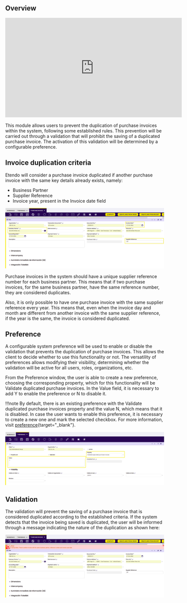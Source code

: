 
## Overview

<iframe width="560" height="315" src="https://www.youtube.com/embed/_B1U-D9jQBs?si=OXAd6NSGPQC8LDGs" title="YouTube video player" frameborder="0" allow="accelerometer; autoplay; clipboard-write; encrypted-media; gyroscope; picture-in-picture; web-share" allowfullscreen></iframe>

This module allows users to prevent the duplication of purchase invoices within the system, following some established rules. This prevention will be carried out through a validation that will prohibit the saving of a duplicated purchase invoice. The activation of this validation will be determined by a configurable preference.

## Invoice duplication criteria

Etendo will consider a purchase invoice duplicated if another purchase invoice with the same key details already exists, namely:

- Business Partner
- Supplier Reference
- Invoice year, present in the Invoice date field

![](/assets/user-guide/etendo-classic/optional-features/bundles/procurement-extensions/purchaseinvoicevalidation1.png)

Purchase invoices in the system should have a unique supplier reference number for each business partner. This means that if two purchase invoices, for the same business partner, have the same reference number, they are considered duplicates.

Also, it is only possible to have one purchase invoice with the same supplier reference every year. This means that, even when the invoice day and month are different from another invoice with the same supplier reference, if the year is the same, the invoice is considered duplicated.

## Preference

A configurable system preference will be used to enable or disable the validation that prevents the duplication of purchase invoices. This allows the client to decide whether to use this functionality or not. The versatility of preferences allows modifying their visibility, determining whether the validation will be active for all users, roles, organizations, etc.

From the Preference window, the user is able to create a new preference, choosing the corresponding property, which for this functionality will be Validate duplicated purchase invoices. In the Value field, it is necessary to add Y to enable the preference or N to disable it.

!!!note
    By default, there is an existing preference with the Validate duplicated purchase invoices property and the value N, which means that it is disabled. In case the user wants to enable this preference, it is necessary to create a new one and mark the selected checkbox. For more information,  visit [preference](https://docs.etendo.software/latest/user-guide/etendo-classic/basic-features/general-setup/application/#preference){target="_blank"}.

![](/assets/user-guide/etendo-classic/optional-features/bundles/procurement-extensions/purchaseinvoicevalidation2.png)

## Validation

The validation will prevent the saving of a purchase invoice that is considered duplicated according to the established criteria. If the system detects that the invoice being saved is duplicated, the user will be informed through a message indicating the nature of the duplication as shown here:

![](/assets/user-guide/etendo-classic/optional-features/bundles/procurement-extensions/purchaseinvoicevalidation3.png)